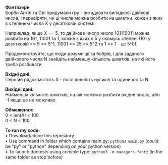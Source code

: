 **Фантазери**  
Борби Антін та Орі придумали гру - вигадувати випадкові двійкові числа, і перевіряти, чи ці числа можна розбити на шматки, кожен з яких є степенем числа X у десятковій системі.  

Наприклад, якщо X == 5, то двійкове число число 101110011 можна розбити на 101, 11001 та 1, кожне з яких є 5 у якомусь степені (101 у десятковій == 5 == 5^1, 11001 == 25 == 5^2 та 1 == 1 - це 5^0).  

Продемонструйте, що люди розумніші за бобрів, і для заданого двійкового числа N знайдіть найменшу кількість шматків, на які його треба розбивати.  

**Вхідні дані:**  
	Перший рядок містить X - послідовність нуликів та одиничок та N.  

**Вихідні дані:**  
	Найменша кількість шматків, на які можемо розбити вхідне число, або -1 якщо це не можливо.  

**Обмеження:**  
	0 < len(X) < 100  
	0 < N < 100 
  
  **To run my code:**  
• Download/clone this repository  
• Use command in folder which contains main.py: ```python3 main.py``` (could be "py" or "python" depending on your python version)  
• To launch doctests using console type: ```python3 -m managers.fantz``` (in the same folder as step before) 
